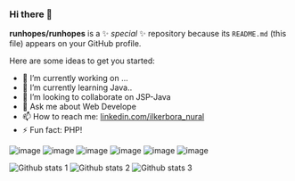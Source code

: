 ### Hi there 👋

**runhopes/runhopes** is a ✨ _special_ ✨ repository because its `README.md` (this file) appears on your GitHub profile.

Here are some ideas to get you started:

- 🔭 I’m currently working on ...
- 🌱 I’m currently learning Java..
- 👯 I’m looking to collaborate on JSP-Java
- 💬 Ask me about Web Develope
- 📫 How to reach me: [linkedin.com/ilkerbora_nural](https://www.linkedin.com/in/ilkerboranurall/)
- ⚡ Fun fact: PHP!

![image](https://img.shields.io/badge/Steam-000000?style=for-the-badge&logo=steam&logoColor=white)
![image](https://img.shields.io/badge/Gmail-D14836?style=for-the-badge&logo=gmail&logoColor=white)
![image](https://img.shields.io/badge/WhatsApp-25D366?style=for-the-badge&logo=whatsapp&logoColor=white)
![image](https://img.shields.io/badge/Oracle-F80000?style=for-the-badge&logo=Oracle&logoColor=white)
![image]([https://img.shields.io/badge/Steam-000000?style=for-the-badge&logo=steam&logoColor=white](https://img.shields.io/badge/PostgreSQL-316192?style=for-the-badge&logo=postgresql&logoColor=white))
![image]([https://img.shields.io/badge/Steam-000000?style=for-the-badge&logo=steam&logoColor=white](https://img.shields.io/badge/SQLite-07405E?style=for-the-badge&logo=sqlite&logoColor=white))

![Github stats 1](https://github-readme-stats.vercel.app/api?username=runhopes&show_icons=true&theme=gradient) 
![Github stats 2](https://github-readme-stats.vercel.app/api?username=runhopes&show_icons=true&theme=radical)
![Github stats 3](https://github-readme-stats.vercel.app/api?username=runhopes&show_icons=true&theme=radical](https://github-readme-stats.vercel.app/api/top-langs/?username=runhopes))
